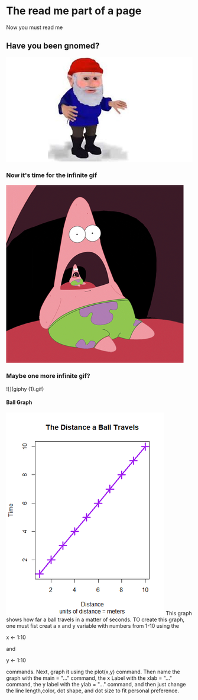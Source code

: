 # The read me part of a page
Now you must read me

## Have you been gnomed?
![](gnome.jpg)

### Now it's time for the infinite gif
![](giphy.gif)

### Maybe one more infinite gif?
![](giphy (1).gif)
#### Ball Graph
![](Ball)
This graph shows how far a ball travels in a matter of seconds. TO create this graph, one must fist creat a x and y variable with numbers from 1-10 using the <p class="text-italic">x <- 1:10</p> and <p class="text-italic">y <- 1:10</p> commands. Next, graph it using the plot(x,y) command. Then name the graph with the main = "..." command, the x Label with the xlab = "..." command, the y label with the ylab = "..." command, and then just change the line length,color, dot shape, and dot size to fit personal preference. 
